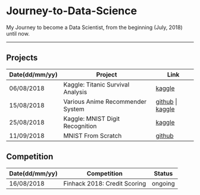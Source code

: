 # Journey-to-Data-Science
My Journey to become a Data Scientist, from the beginning (July, 2018) until now.

---
## Projects

Date(dd/mm/yy) | Project | Link
---- | ------- | ----
06/08/2018 | Kaggle: Titanic Survival Analysis | [kaggle](https://www.kaggle.com/varian97/titanic-survival-analysis/notebook)
15/08/2018 | Various Anime Recommender System | [github](https://github.com/varian97/Anime-Recommender-System) \| [kaggle](https://www.kaggle.com/varian97/item-based-collaborative-filtering)
25/08/2018 | Kaggle: MNIST Digit Recognition | [kaggle](https://www.kaggle.com/varian97/keras-basic-pipeline)
11/09/2018 | MNIST From Scratch | [github](https://github.com/varian97/MNIST-Recognizer-from-Scratch)

## Competition
Date(dd/mm/yy) | Competition | Status
---- | ------- | ----
16/08/2018 | Finhack 2018: Credit Scoring | ongoing
